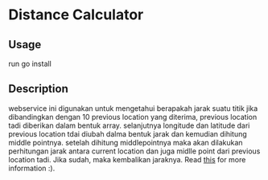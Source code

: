 # Distance Calculator

## Usage
run go install

## Description
webservice ini digunakan untuk mengetahui berapakah jarak suatu titik jika dibandingkan dengan 10 previous location yang diterima, previous location tadi diberikan dalam bentuk array. selanjutnya longitude dan latitude dari previous location tdai diubah dalma bentuk jarak dan kemudian dihitung middle pointnya. setelah dihitung middlepointnya maka akan dilakukan perhitungan jarak antara current location dan juga midlle point dari previous location tadi. Jika sudah, maka kembalikan
jaraknya. Read [this](https://github.com/ubi-mantap/distance-calculator/wiki) for more information :).
